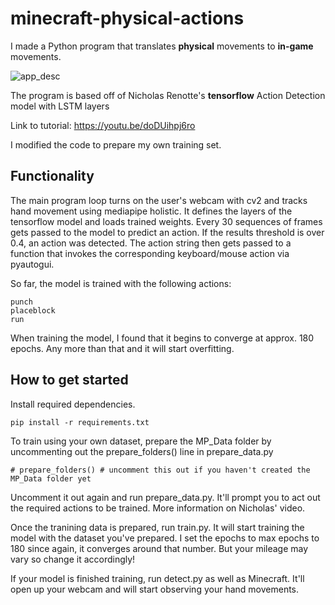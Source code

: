# minecraft-physical-actions
I made a Python program that translates **physical** movements to **in-game** movements.

![app_desc](https://user-images.githubusercontent.com/78581216/229394241-3614790b-d210-4205-a595-7359bd06b4f6.png)


The program is based off of Nicholas Renotte's **tensorflow** Action Detection model with LSTM layers

Link to tutorial: https://youtu.be/doDUihpj6ro

I modified the code to prepare my own training set.

## Functionality
The main program loop turns on the user's webcam with cv2 and tracks hand movement using mediapipe holistic. It defines the layers of the tensorflow model and loads trained weights. Every 30 sequences of frames gets passed to the model to predict an action. If the results threshold is over 0.4, an action was detected. The action string then gets passed to a function that invokes the corresponding keyboard/mouse action via pyautogui.

So far, the model is trained with the following actions:

```
punch
placeblock
run
```

When training the model, I found that it begins to converge at approx. 180 epochs. Any more than that and it will start overfitting.

## How to get started
Install required dependencies.
```
pip install -r requirements.txt
```
To train using your own dataset, prepare the MP_Data folder by uncommenting out the prepare_folders() line in prepare_data.py

```
# prepare_folders() # uncomment this out if you haven't created the MP_Data folder yet
```
Uncomment it out again and run prepare_data.py. It'll prompt you to act out the required actions to be trained. More information on Nicholas' video.

Once the tranining data is prepared, run train.py. It will start training the model with the dataset you've prepared. I set the epochs to max epochs to 180 since again, it converges around that number. But your mileage may vary so change it accordingly!

If your model is finished training, run detect.py as well as Minecraft. It'll open up your webcam and will start observing your hand movements.
